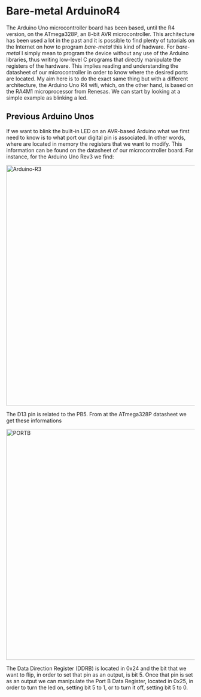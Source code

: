 # Bare-metal ArduinoR4
The Arduino Uno microcontroller board has been based, until the R4 version, on the ATmega328P, an 8-bit AVR microcontroller. This architecture has been used a lot in the past and it is possible to find plenty of tutorials on the Internet on how to program *bare-metal* this kind of hadware. For *bare-metal* I simply mean to program the device without any use of the Arduino libraries, thus writing low-level C programs that directly manipulate the registers of the hardware. This implies reading and understanding the datasheet of our microcontroller in order to know where the desired ports are located. My aim here is to do the exact same thing but with a different architecture, the Arduino Uno R4 wifi, which, on the other hand, is based on the RA4M1 microprocessor from Renesas. We can start by looking at a simple example as blinking a led. 


## Previous Arduino Unos
If we want to blink the built-in LED on an AVR-based Arduino what we first need to know is to what port our digital pin is associated. In other words, where are located in memory the registers that we want to modify. This information can be found on the datasheet of our microcontroller board. For instance, for the Arduino Uno Rev3 we find:

<img width="642" alt="Arduino-R3" src="https://github.com/davideaguglia/Bare-metal-ArduinoR4/assets/151211663/57e924b5-8312-4769-96d3-fd93c3dd7523">

The D13 pin is related to the PB5. From at the ATmega328P datasheet we get these informations

<img width="616" alt="PORTB" src="https://github.com/davideaguglia/Bare-metal-ArduinoR4/assets/151211663/852e9d3f-ec71-40e9-b9a9-04030c9cdcd0">

The Data Direction Register (DDRB) is located in 0x24 and the bit that we want to flip, in order to set that pin as an output, is bit 5. Once that pin is set as an output we can manipulate the Port B Data Register, located in 0x25, in order to turn the led on, setting bit 5 to 1, or to turn it off, setting bit 5 to 0.  
